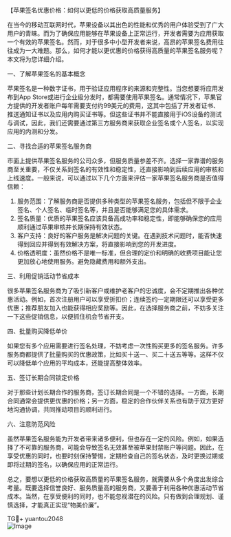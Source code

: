 【苹果签名优惠价格：如何以更低的价格获取高质量服务】

在当今的移动互联网时代，苹果设备以其出色的性能和优秀的用户体验受到了广大用户的青睐。而为了确保应用能够在苹果设备上正常运行，开发者需要为应用获取一个有效的苹果签名。然而，对于很多中小型开发者来说，高昂的苹果签名费用往往成为一大难题。那么，如何才能以更优惠的价格获得高质量的苹果签名服务呢？本文将为您详细介绍。

一、了解苹果签名的基本概念

苹果签名是一种数字证书，用于验证应用程序的来源和完整性。当您想要将应用发布到App Store或进行企业级分发时，都需要使用苹果签名。通常情况下，苹果官方提供的开发者账户每年需要支付约99美元的费用，这其中包括了开发者证书、推送通知证书以及应用内购买证书等。但这些证书并不能直接用于iOS设备的测试与调试，因此，我们还需要通过第三方服务商来获取企业签名或个人签名，以实现应用的内测和分发。

二、寻找合适的苹果签名服务商

市面上提供苹果签名服务的公司众多，但服务质量参差不齐。选择一家靠谱的服务商至关重要，不仅关系到签名的有效性和稳定性，还直接影响到后续应用的审核和上线速度。一般来说，可以通过以下几个方面来评估一家苹果签名服务商是否值得信赖：

1. 服务范围：了解服务商是否提供多种类型的苹果签名服务，包括但不限于企业签名、个人签名、临时签名等，并且是否能够满足您的具体需求。
2. 签名质量：优质的苹果签名应该具备高成功率和稳定性，即能够确保您的应用顺利通过苹果审核并长期保持有效状态。
3. 客户支持：良好的客户服务是解决问题的关键。在遇到技术问题时，能否快速得到回应并得到有效解决方案，将直接影响到您的开发进度。
4. 价格透明度：虽然价格不是唯一标准，但合理的定价和明确的收费项目能让您更加放心地使用服务。避免隐藏费用和额外支出。

三、利用促销活动节省成本

很多苹果签名服务商为了吸引新客户或维护老客户的忠诚度，会不定期推出各种优惠活动。例如，首次注册用户可以享受折扣价；连续签约一定期限还可以享受更多优惠；推荐朋友加入也能获得相应奖励等。因此，在选择服务商之前，不妨多关注一下这些促销信息，以便抓住机会节省开支。

四、批量购买降低单价

如果您有多个应用需要进行签名处理，不妨考虑一次性购买更多的签名服务。许多服务商都提供了批量购买的优惠政策，比如买十送一、买二十送五等等。这样不仅可以降低单个应用的平均成本，还能提高整体效率。

五、签订长期合同锁定价格

对于那些计划长期合作的服务商，签订长期合同是一个不错的选择。一方面，长期合同通常会提供更优惠的价格；另一方面，稳定的合作伙伴关系也有助于双方更好地沟通协调，共同推动项目的顺利进行。

六、注意防范风险

虽然苹果签名服务能为开发者带来诸多便利，但也存在一定的风险。例如，如果选择了不可靠的服务商，可能会导致签名无效甚至被苹果封禁账户等问题。因此，在享受优惠的同时，也要时刻保持警惕，定期检查自己的签名状态，及时更换过期或即将过期的签名，以确保应用的正常运行。

总之，要想以更低的价格获取高质量的苹果签名服务，就需要从多个角度出发综合考量。既要选择信誉良好、服务质量高的服务商，又要善于利用各种优惠活动节省成本。当然，在享受便利的同时，也不能忽视潜在的风险。只有做到合理规划、谨慎选择，才能真正实现“物美价廉”。

TG💪+ yuantou2048  
![Image](https://github.com/user-attachments/assets/b096be7b-4918-425d-a280-69484dc5cd6f)